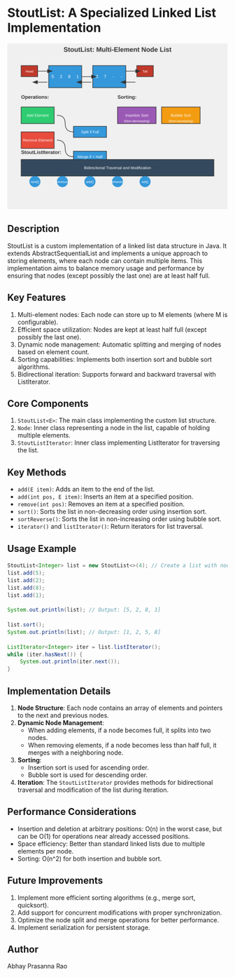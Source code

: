 # StoutList: A Specialized Linked List Implementation

![StoutList Visualization](stout-list-visualization.svg)

## Description

StoutList is a custom implementation of a linked list data structure in Java. It extends AbstractSequentialList and implements a unique approach to storing elements, where each node can contain multiple items. This implementation aims to balance memory usage and performance by ensuring that nodes (except possibly the last one) are at least half full.

## Key Features

1. Multi-element nodes: Each node can store up to M elements (where M is configurable).
2. Efficient space utilization: Nodes are kept at least half full (except possibly the last one).
3. Dynamic node management: Automatic splitting and merging of nodes based on element count.
4. Sorting capabilities: Implements both insertion sort and bubble sort algorithms.
5. Bidirectional iteration: Supports forward and backward traversal with ListIterator.

## Core Components

1. `StoutList<E>`: The main class implementing the custom list structure.
2. `Node`: Inner class representing a node in the list, capable of holding multiple elements.
3. `StoutListIterator`: Inner class implementing ListIterator for traversing the list.

## Key Methods

- `add(E item)`: Adds an item to the end of the list.
- `add(int pos, E item)`: Inserts an item at a specified position.
- `remove(int pos)`: Removes an item at a specified position.
- `sort()`: Sorts the list in non-decreasing order using insertion sort.
- `sortReverse()`: Sorts the list in non-increasing order using bubble sort.
- `iterator()` and `listIterator()`: Return iterators for list traversal.

## Usage Example

```java
StoutList<Integer> list = new StoutList<>(4); // Create a list with node size 4
list.add(5);
list.add(2);
list.add(8);
list.add(1);

System.out.println(list); // Output: [5, 2, 8, 1]

list.sort();
System.out.println(list); // Output: [1, 2, 5, 8]

ListIterator<Integer> iter = list.listIterator();
while (iter.hasNext()) {
    System.out.println(iter.next());
}
```

## Implementation Details

1. **Node Structure**: Each node contains an array of elements and pointers to the next and previous nodes.
2. **Dynamic Node Management**:
   - When adding elements, if a node becomes full, it splits into two nodes.
   - When removing elements, if a node becomes less than half full, it merges with a neighboring node.
3. **Sorting**:
   - Insertion sort is used for ascending order.
   - Bubble sort is used for descending order.
4. **Iteration**: The `StoutListIterator` provides methods for bidirectional traversal and modification of the list during iteration.

## Performance Considerations

- Insertion and deletion at arbitrary positions: O(n) in the worst case, but can be O(1) for operations near already accessed positions.
- Space efficiency: Better than standard linked lists due to multiple elements per node.
- Sorting: O(n^2) for both insertion and bubble sort.

## Future Improvements

1. Implement more efficient sorting algorithms (e.g., merge sort, quicksort).
2. Add support for concurrent modifications with proper synchronization.
3. Optimize the node split and merge operations for better performance.
4. Implement serialization for persistent storage.

## Author

Abhay Prasanna Rao

